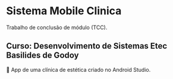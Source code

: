 # Sistema Mobile Clinica

Trabalho de conclusão de módulo (TCC).
## Curso: Desenvolvimento de Sistemas Etec Basilides de Godoy

📱 App de uma clínica de estética criado no Android Studio.
